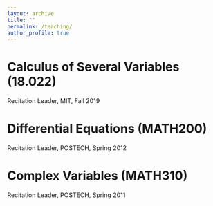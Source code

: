 ```yaml
---
layout: archive
title: ""
permalink: /teaching/
author_profile: true
---
```


# Calculus of Several Variables (18.022) 
Recitation Leader, MIT, Fall 2019

# Differential Equations (MATH200)
Recitation Leader, POSTECH, Spring 2012

# Complex Variables (MATH310) 
Recitation Leader, POSTECH, Spring 2011
